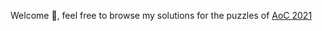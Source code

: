 Welcome 👾, feel free to browse my solutions for the puzzles of [AoC 2021](https://adventofcode.com/2021)